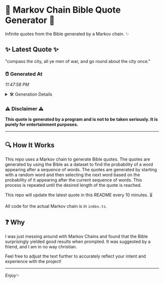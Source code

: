 # 📖 Markov Chain Bible Quote Generator 📖

Infinite quotes from the Bible generated by a Markov chain. ✨

## ✨ Latest Quote ✨
"compass the city, all ye men of war, and go round about the city once."

### ⏰ Generated At
*11:47:58 PM*

<details>
    <summary>🛠️ Generation Details</summary>
    <p>
        <strong>🌱 Seed:</strong> compass<br>
        <strong>🔄 Iterations:</strong> 14<br>
        <strong>📜 Context History:</strong><br>[ compass ]: the<br>[ compass, the ]: city,<br>[ compass, the, city, ]: all<br>[ compass, the, city,, all ]: ye<br>[ compass, the, city,, all, ye ]: men<br>[ compass, the, city,, all, ye, men ]: of<br>[ the, city,, all, ye, men, of ]: war,<br>[ city,, all, ye, men, of, war, ]: and<br>[ all, ye, men, of, war,, and ]: go<br>[ ye, men, of, war,, and, go ]: round<br>[ men, of, war,, and, go, round ]: about<br>[ of, war,, and, go, round, about ]: the<br>[ war,, and, go, round, about, the ]: city<br>[ and, go, round, about, the, city ]: once.<br>
    </p>
</details>

### ⚠️ Disclaimer ⚠️
**This quote is generated by a program and is not to be taken seriously. It is purely for entertainment purposes.**

---

## 🔍 How It Works

This repo uses a Markov chain to generate Bible quotes. The quotes are generated by using the Bible as a dataset to find the probability of a word appearing after a sequence of words. The quotes are generated by starting with a random word and then selecting the next word based on the probability of it appearing after the current sequence of words. This process is repeated until the desired length of the quote is reached.

This repo will update the latest quote in this README every 10 minutes. ⏳

All code for the actual Markov chain is in `index.ts`.

## ❓ Why

I was just messing around with Markov Chains and found that the Bible surprisingly yielded good results when prompted. 
It was suggested by a friend, and I am in no way christian.

Feel free to adjust the text further to accurately reflect your intent and experience with the project!

---

*Enjoy*✨
